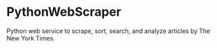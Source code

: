 # PythonWebScraper
Python web service to scrape, sort, search, and analyze articles by The New York Times.
